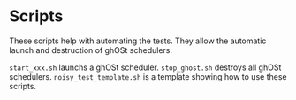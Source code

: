 # Scripts

These scripts help with automating the tests.
They allow the automatic launch and destruction of ghOSt schedulers.

`start_xxx.sh` launchs a ghOSt scheduler.
`stop_ghost.sh` destroys all ghOSt schedulers.
`noisy_test_template.sh` is a template showing how to use these scripts.
